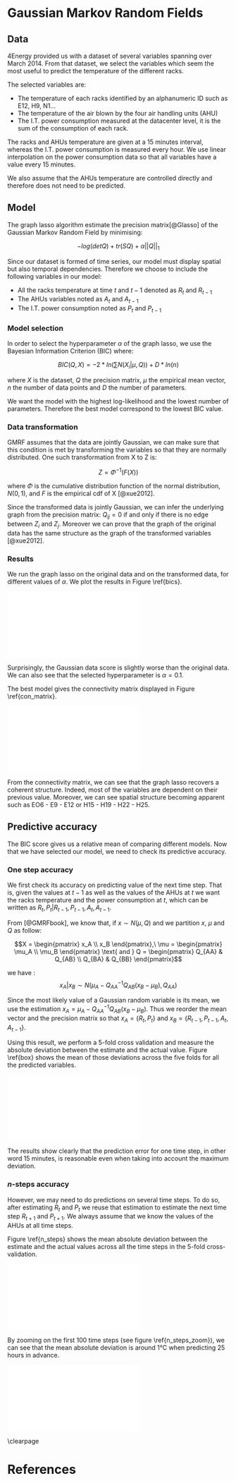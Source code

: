 # Gaussian Markov Random Fields

## Data

4Energy provided us with a dataset of several variables spanning over March 2014. From that dataset, we select the variables which seem the most useful to predict the temperature of the different racks.

The selected variables are:

* The temperature of each racks identified by an alphanumeric ID such as E12, H9, N1...
* The temperature of the air blown by the four air handling units (AHU)
* The I.T. power consumption measured at the datacenter level, it is the sum of the consumption of each rack.

The racks and AHUs temperature are given at a 15 minutes interval, whereas the I.T. power consumption is measured every hour. We use linear interpolation on the power consumption data so that all variables have a value every 15 minutes.

We also assume that the AHUs temperature are controlled directly and therefore does not need to be predicted.

## Model

The graph lasso algorithm estimate the precision matrix[@Glasso] of the Gaussian Markov Random Field by minimising:

$$-log(det Q) + tr(SQ) + \alpha||Q||_1$$

Since our dataset is formed of time series, our model must display spatial but also temporal dependencies. Therefore we choose to include the following variables in our model:

* All the racks temperature at time $t$ and $t - 1$ denoted as $R_t$ and $R_{t-1}$
* The AHUs variables noted as $A_t$ and $A_{t-1}$
* The I.T. power consumption noted as $P_t$ and $P_{t-1}$

### Model selection

In order to select the hyperparameter $\alpha$ of the graph lasso, we use the Bayesian Information Criterion (BIC) where:

$$BIC(Q, X) = -2 * ln(\sum N(X_i | \mu, Q)) + D * ln(n)$$

where $X$ is the dataset, $Q$ the precision matrix, $\mu$ the empirical mean vector, $n$ the number of data points and $D$ the number of parameters.

We want the model with the highest log-likelihood and the lowest number of parameters. Therefore the best model correspond to the lowest BIC value.

### Data transformation

GMRF assumes that the data are jointly Gaussian, we can make sure that this condition is met by transforming the variables so that they are normally distributed. One such transformation from X to Z is:

$$Z = \Phi^{-1}(F(X))$$

where $\Phi$ is the cumulative distribution function of the normal distribution, $N(0, 1)$, and $F$ is the empirical cdf of X [@xue2012].

Since the transformed data is jointly Gaussian, we can infer the underlying graph from the precision matrix: $Q_{ij} = 0$ if and only if there is no edge between $Z_i$ and $Z_j$. Moreover we can prove that the graph of the original data has the same structure as the graph of the transformed variables [@xue2012].

### Results

We run the graph lasso on the original data and on the transformed data, for different values of $\alpha$. We plot the results in Figure \ref{bics}.

![BIC score against $\alpha$ for gaussian and non-gaussian data \label{bics}](bics.pdf)

Surprisingly, the Gaussian data score is slightly worse than the original data. We can also see that the selected hyperparameter is $\alpha=0.1$.

The best model gives the connectivity matrix displayed in Figure \ref{con_matrix}.

![Connectivity matrix of the model using the untransformed data and $\alpha=0.1$ \label{con_matrix}](con_matrix.pdf)

From the connectivity matrix, we can see that the graph lasso recovers a coherent structure. Indeed, most of the variables are dependent on their previous value. Moreover, we can see spatial structure becoming apparent such as EO6 - E9 - E12 or H15 - H19 - H22 - H25.

## Predictive accuracy

The BIC score gives us a relative mean of comparing different models. Now that we have selected our model, we need to check its predictive accuracy.

### One step accuracy

We first check its accuracy on predicting value of the next time step. That is, given the values at $t - 1$ as well as the values of the AHUs at $t$ we want the racks temperature and the power consumption at $t$, which can be written as $R_t, P_t | R_{t-1}, P_{t-1}, A_t, A_{t-1}$.

From [@GMRFbook], we know that, if $x \sim N(\mu, Q)$ and we partition $x$, $\mu$ and $Q$ as follow:

$$X = \begin{pmatrix} x_A \\ x_B \end{pmatrix},\ \mu = \begin{pmatrix} \mu_A \\ \mu_B \end{pmatrix} \text{ and } Q = \begin{pmatrix} Q_{AA} & Q_{AB} \\ Q_{BA} & Q_{BB} \end{pmatrix}$$

we have :
$$x_A | x_B \sim N(\mu_A - Q^{-1}_{AA}Q_{AB}(x_B - \mu_B), Q_{AA})$$

Since the most likely value of a Gaussian random variable is its mean, we use the estimation $x_A = \mu_A - Q^{-1}_{AA}Q_{AB}(x_B - \mu_B)$.
Thus we reorder the mean vector and the precision matrix so that $x_A = \{R_t, P_t\}$ and $x_B = \{R_{t-1}, P_{t-1}, A_t, A_{t-1}\}$.

Using this result, we perform a 5-fold cross validation and measure the absolute deviation between the estimate and the actual value. Figure \ref{box} shows the mean of those deviations across the five folds for all the predicted variables.

![Estimation errors for the racks temperature and the power consumption \label{box}](box.pdf)

The results show clearly that the prediction error for one time step, in other word 15 minutes, is reasonable even when taking into account the maximum deviation.

### $n$-steps accuracy

However, we may need to do predictions on several time steps. To do so, after estimating $R_t$ and $P_t$ we reuse that estimation to estimate the next time step $R_{t+1}$ and $P_{t+1}$. We always assume that we know the values of the AHUs at all time steps.

Figure \ref{n_steps} shows the mean absolute deviation between the estimate and the actual values across all the time steps in the 5-fold cross-validation.

![Mean Absolute Deviation against time steps \label{n_steps}](n_steps.pdf)

By zooming on the first 100 time steps (see figure \ref{n_steps_zoom}), we can see that the mean absolute deviation is around 1°C when predicting 25 hours in advance.

![Zoom focusing on the first 100 time steps \label{n_steps_zoom}](n_steps2.pdf)

\clearpage

# References
